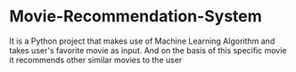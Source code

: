 # Movie-Recommendation-System
It is a Python project that makes use of Machine Learning Algorithm and takes user's favorite movie as input. And on the basis of this specific movie it recommends other similar movies to the user
